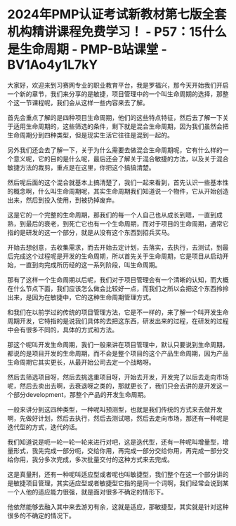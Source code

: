 # 2024年PMP认证考试新教材第七版全套机构精讲课程免费学习！ - P57：15什么是生命周期 - PMP-B站课堂 - BV1Ao4y1L7kY

大家好，欢迎来到习赛网专业的职业教育平台，我是罗福兴，那今天开始我们开启一个新的章节，我们来分享的是敏捷，项目管理中的一个叫生命周期的选择，那整个这一节课程呢，我们会从这样一些内容来去了解。

首先会重点了解的是四种项目生命周期，他们的这些特点特征，然后去了解一下关于适用生命周期的，这些筛选的条件，剩下就是混合生命周期，因为我们虽然会把生命周期分到四种类型，但是现实生活它往往是混到一起的。

另外我们还会去了解一下，关于为什么需要去做混合生命周期呢，它有什么样的一个意义呢，它的目的是什么呢，最后还会了解关于混合敏捷的方法，以及关于混合敏捷方法的裁剪，重点是在这里，你把这个搞搞清楚。

然后呢后面的这个混合就基本上搞清楚了，我们一起来看到，首先认识一些基本性的概念啊，什么叫生命周期呢，其实生命周期我们知道说一个物件，它从开始创造出来，然后到投入使用，到被扔掉废弃。

这是它的一个完整的生命周期，那我们的每一个人自己也从成长到嗯，一直到成熟，到最后的衰老，到死亡它也有一个生命周期，而对于项目的生命周期，通常它指的是研发的这一个部分，就是从没有这个东西到招兵买马。

开始去想创意，去收集需求，而去开始去定计划，去落实，去执行，去测试，到最后完成这个过程呢是开发的生命周期，所以首先关于生命周期，它是项目从启动开始，一直到向完成所历经的这一系列阶段，叫生命周期。

那有了这样一个生命周期以后呢，我们对于项目管理会有一个清晰的认知，而大概在什么节点下面，我们应该怎么做会比较好一点，而我们之所以会把这个东西拎拎出来，是因为在敏捷中，它的这种生命周期管理方式。

和我们在以前学过的传统的项目管理方法，它是不一样的，来了解一个叫开发生命周期开发，它特指的是说我们具体的去把这东西，研发出来的过程，在研发的过程中会有很多不同的，具体的方式和方法。

那这个呢叫开发生命周期，我们一般来讲在项目管理中，默认只要说到生命周期，都说的是项目开发的生命周期，而不会是整个项目的这个产品生命周期，因为产品生命周期它其实更长，从最开始公司去定一个战略呀。

然后去筛选项目呀，然后去挑选重项目呀，开始去开发，开发完了以后去走向市场呢，然后去卖出去啊，去衰退呀之类的，那就更长了，我们只会去讲的是开发这一个部分development，那整个产品的开发生命周期。

一般来讲分到这四种类型，一种呢叫预测型，也就是我们传统的方式来去做开发啊，先做好计划，然后去执行，然后去测试嗯，然后去走向市场，那还有一种呢是迭代型的方式，迭代的话。

我们知道说是呃一轮一轮一轮来进行对吧，这是迭代型，还有一种呢叫增量型，增量形式，我先完成一部分呃，交给你用，再完成一部分交给你用，再完成一部分交给你用，我分多次完成，多次批量交付的这种方式来去完成。

这是真量刑，还有一种呢叫适应型或者呢也叫敏捷型，我们整个在这一个部分讲的是敏捷项目管理，其实适应型或者敏捷型它指的是同一个词啊，我们经常会说到某一个人他的适应能力很强，就是面对很多不确定的情形下。

他依然能够去融入其中来去游刃有余，这就是适应，那敏捷型，其实就是针对这种很多的不确定的情况下。